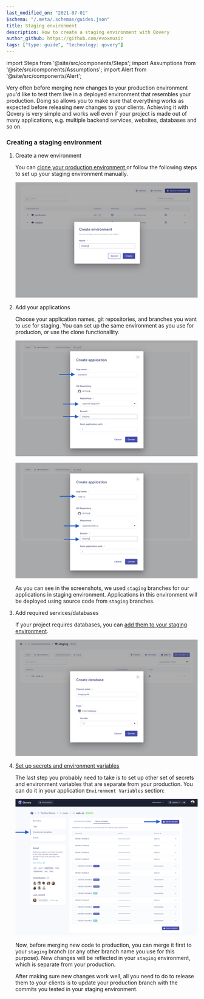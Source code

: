 ```yaml
---
last_modified_on: "2021-07-01"
$schema: "/.meta/.schemas/guides.json"
title: Staging environment
description: How to create a staging environment with Qovery
author_github: https://github.com/evoxmusic
tags: ["type: guide", "technology: qovery"]
---
```

import Steps from '@site/src/components/Steps';
import Assumptions from '@site/src/components/Assumptions';
import Alert from '@site/src/components/Alert';

Very often before merging new changes to your production environment you'd like to test them live in a deployed environment that resembles your production. Doing so allows you to make sure that everything works as expected before releasing new changes to your clients.
Achieving it with Qovery is very simple and works well even if your project is made out of many applications, e.g. multiple backend services, websites, databases and so on.

### Creating a staging environment

<Steps headingDepth={3}>
<ol>
<li>

Create a new environment

<Alert type="info">
  You can 
  <a href="https://hub.qovery.com/docs/using-qovery/configuration/environment/#clone-environment"> clone your production environment </a> 
  or follow the following steps to set up your staging environment manually.
</Alert>

<p align="center">
  <img src="/img/staging/staging-4.png" alt="Staging Environment" />
</p>

</li>

<li>
Add your applications

Choose your application names, git repositories, and branches you want to use for staging. You can set up the same environment as you use for producion, or use the clone functionallity.

<p align="center">
  <img src="/img/staging/staging-1.png" alt="Staging Environment" />
</p>

<p align="center">
  <img src="/img/staging/staging-2.png" alt="Staging Environment" />
</p>

As you can see in the screenshots, we used `staging` branches for our applications in staging environment. Applications in this environment will be deployed using source code from `staging` branches.

</li>

<li>

Add required services/databases

If your project requires databases, you can [add them to your staging environment][guides.getting-started.create-a-database].

<p align="center">
  <img src="/img/staging/staging-3.png" alt="Staging Environment" />
</p>

</li>

<li>


[Set up secrets and environment variables][guides.getting-started.managing-environment-variables]

The last step you probably need to take is to set up other set of secrets and environment variables that are separate from your production.
You can do it in your application `Environment Variables` section:

<p align="center">
  <img src="/img/staging/staging-6.png" alt="Staging Environment" />
</p>

Now, before merging new code to production, you can merge it first to your `staging` branch (or any other branch name you use for this purpose).
New changes will be reflected in your `staging` environment, which is separate from your production.

After making sure new changes work well, all you need to do to release them to your clients is to update your production branch with the commits you tested in your staging environment.

</li>
</ol>
</Steps>


[guides.getting-started.create-a-database]: /guides/getting-started/create-a-database/
[guides.getting-started.managing-environment-variables]: /guides/getting-started/managing-environment-variables/
